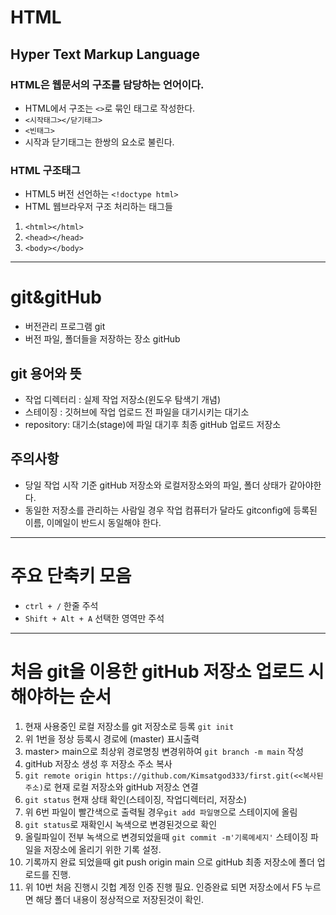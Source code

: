 # HTML
## Hyper Text Markup Language
### HTML은 웹문서의 구조를 담당하는 언어이다.
* HTML에서 구조는 `<>`로 묶인 태그로 작성한다.
* `<시작태그></닫기태그>`
* `<빈태그>`
* 시작과 닫기태그는 한쌍의 요소로 불린다.
### HTML 구조태그
* HTML5 버전 선언하는 `<!doctype html>`
* HTML 웹브라우저 구조 처리하는 태그들
1. `<html></html>`
2. `<head></head>`
3. `<body></body>`
----
# git&gitHub
* 버전관리 프로그램 git
* 버전 파일, 폴더들을 저장하는 장소 gitHub
## git 용어와 뜻
* 작업 디렉터리 : 실제 작업 저장소(윈도우 탐색기 개념)
* 스테이징 : 깃허브에 작업 업로드 전 파일을 대기시키는 대기소
* repository: 대기소(stage)에 파일 대기후 최종 gitHub 업로드 저장소
## 주의사항
* 당일 작업 시작 기준 gitHub 저장소와 로컬저장소와의 파일, 폴더 상태가 같아야한다.
* 동일한 저장소를 관리하는 사람일 경우 작업 컴퓨터가 달라도 gitconfig에 등록된 이름, 이메일이 반드시 동일해야 한다.
----
# 주요 단축키 모음
* `ctrl + /` 한줄 주석
* `Shift + Alt + A` 선택한 영역만 주석 
----
# 처음 git을 이용한 gitHub 저장소 업로드 시 해야하는 순서
1. 현재 사용중인 로컬 저장소를 git 저장소로 등록 `git init`
2. 위 1번을 정상 등록시 경로에 (master) 표시출력
3. master> main으로 최상위 경로명칭 변경위하여 `git branch -m main` 작성
4. gitHub 저장소 생성 후 저장소 주소 복사
5. `git remote origin https://github.com/Kimsatgod333/first.git(<<복사된 주소)`로 현재 로컬 저장소와 gitHub 저장소 연결
6. `git status` 현재 상태 확인(스테이징, 작업디렉터리, 저장소)
7. 위 6번 파일이 빨간색으로 출력될 경우`git add 파일명`으로 스테이지에 올림
8. `git status`로 재확인시 녹색으로 변경된것으로 확인
9. 올릴파일이 전부 녹색으로 변경되었을때 `git commit -m'기록메세지'` 스테이징 파일을 저장소에 올리기 위한 기록 설정.
10. 기록까지 완료 되었을때 git push origin main 으로 gitHub 최종 저장소에 폴더 업로드를 진행.
11. 위 10번 처음 진행시 깃헙 계정 인증 진행 필요. 인증완료 되면 저장소에서 F5 누르면 해당 폴더 내용이 정상적으로 저장된것이 확인.